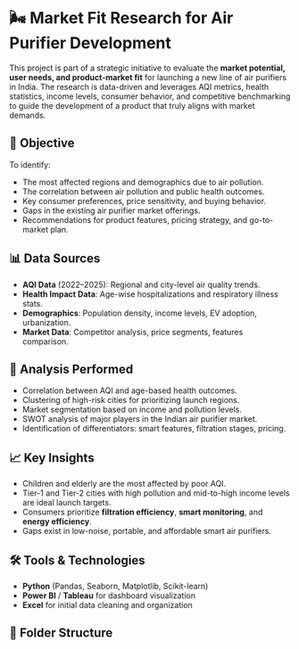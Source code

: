 # 🌬️ Market Fit Research for Air Purifier Development

This project is part of a strategic initiative to evaluate the **market potential, user needs, and product-market fit** for launching a new line of air purifiers in India. The research is data-driven and leverages AQI metrics, health statistics, income levels, consumer behavior, and competitive benchmarking to guide the development of a product that truly aligns with market demands.

## 📌 Objective

To identify:
- The most affected regions and demographics due to air pollution.
- The correlation between air pollution and public health outcomes.
- Key consumer preferences, price sensitivity, and buying behavior.
- Gaps in the existing air purifier market offerings.
- Recommendations for product features, pricing strategy, and go-to-market plan.

## 📊 Data Sources

- **AQI Data** (2022–2025): Regional and city-level air quality trends.
- **Health Impact Data**: Age-wise hospitalizations and respiratory illness stats.
- **Demographics**: Population density, income levels, EV adoption, urbanization.
- **Market Data**: Competitor analysis, price segments, features comparison.

## 🧠 Analysis Performed

- Correlation between AQI and age-based health outcomes.
- Clustering of high-risk cities for prioritizing launch regions.
- Market segmentation based on income and pollution levels.
- SWOT analysis of major players in the Indian air purifier market.
- Identification of differentiators: smart features, filtration stages, pricing.

## 📈 Key Insights

- Children and elderly are the most affected by poor AQI.
- Tier-1 and Tier-2 cities with high pollution and mid-to-high income levels are ideal launch targets.
- Consumers prioritize **filtration efficiency**, **smart monitoring**, and **energy efficiency**.
- Gaps exist in low-noise, portable, and affordable smart air purifiers.

## 🛠 Tools & Technologies

- **Python** (Pandas, Seaborn, Matplotlib, Scikit-learn)
- **Power BI** / **Tableau** for dashboard visualization
- **Excel** for initial data cleaning and organization

## 📂 Folder Structure

